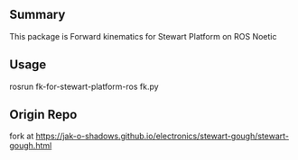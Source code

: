 ## Summary
This package is Forward kinematics for Stewart Platform on ROS Noetic

## Usage
rosrun fk-for-stewart-platform-ros fk.py

## Origin Repo
fork at https://jak-o-shadows.github.io/electronics/stewart-gough/stewart-gough.html

